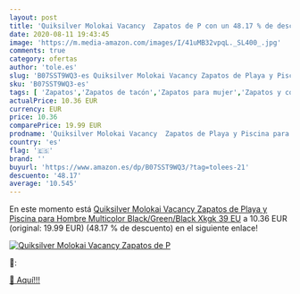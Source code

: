 ```yaml
---
layout: post
title: 'Quiksilver Molokai Vacancy  Zapatos de P con un 48.17 % de descuento'
date: 2020-08-11 19:43:45
image: 'https://m.media-amazon.com/images/I/41uMB32vpqL._SL400_.jpg'
comments: true
category: ofertas
author: 'tole.es'
slug: 'B07SST9WQ3-es Quiksilver Molokai Vacancy Zapatos de Playa y Piscina para...'
sku: 'B07SST9WQ3-es'
tags: [ 'Zapatos','Zapatos de tacón','Zapatos para mujer','Zapatos y complementos','zapatos', ]
actualPrice: 10.36 EUR
currency: EUR
price: 10.36
comparePrice: 19.99 EUR
prodname: 'Quiksilver Molokai Vacancy  Zapatos de Playa y Piscina para Hombre  Multicolor  Black/Green/Black Xkgk   39 EU'
country: 'es'
flag: '🇪🇸'
brand: ''
buyurl: 'https://www.amazon.es/dp/B07SST9WQ3/?tag=tolees-21'
descuento: '48.17'
average: '10.545'
---
```


En este momento está [Quiksilver Molokai Vacancy  Zapatos de Playa y Piscina para Hombre  Multicolor  Black/Green/Black Xkgk   39 EU](https://www.amazon.es/dp/B07SST9WQ3/?tag=tolees-21) a 10.36 EUR (original: 19.99 EUR) (48.17 %  de descuento) en el siguiente enlace!

[![Quiksilver Molokai Vacancy  Zapatos de P](https://m.media-amazon.com/images/I/41uMB32vpqL._SL400_.jpg)](https://www.amazon.es/dp/B07SST9WQ3/?tag=tolees-21)

🔎:


[🛒 Aquí!!!](https://www.amazon.es/dp/B07SST9WQ3/?tag=tolees-21)
